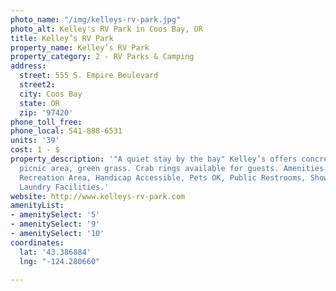 ```yaml
---
photo_name: "/img/kelleys-rv-park.jpg"
photo_alt: Kelley's RV Park in Coos Bay, OR
title: Kelley’s RV Park
property_name: Kelley’s RV Park
property_category: 2 - RV Parks & Camping
address:
  street: 555 S. Empire Boulevard
  street2: 
  city: Coos Bay
  state: OR
  zip: '97420'
phone_toll_free: 
phone_local: 541-888-6531
units: '39'
cost: 1 - $
property_description: '"A quiet stay by the bay" Kelley’s offers concrete RV sites,
  picnic area, green grass. Crab rings available for guests. Amenities: Full Hookups,
  Recreation Area, Handicap Accessible, Pets OK, Public Restrooms, Showers, Cable,
  Laundry Facilities.'
website: http://www.kelleys-rv-park.com
amenityList:
- amenitySelect: '5'
- amenitySelect: '9'
- amenitySelect: '10'
coordinates:
  lat: '43.386884'
  lng: "-124.280660"

---
```

